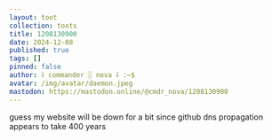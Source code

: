 ```yaml
---
layout: toot
collection: toots
title: 1208130900
date: 2024-12-08
published: true
tags: []
pinned: false
author: ⸸ commander ░ nova ⸸ :~$
avatar: /img/avatar/daemon.jpeg
mastodon: https://mastodon.online/@cmdr_nova/1208130900
---
```


guess my website will be down for a bit since github dns propagation appears to take 400 years
